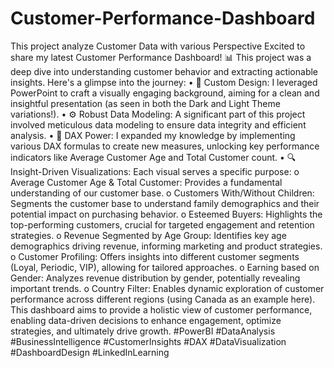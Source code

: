 # Customer-Performance-Dashboard
This project analyze Customer Data with various Perspective
Excited to share my latest Customer Performance Dashboard! 📊 This project was a deep dive into understanding customer behavior and extracting actionable insights.
Here's a glimpse into the journey:
•	🎨 Custom Design: I leveraged PowerPoint to craft a visually engaging background, aiming for a clean and insightful presentation (as seen in both the Dark and Light Theme variations!).
•	⚙️ Robust Data Modeling: A significant part of this project involved meticulous data modeling to ensure data integrity and efficient analysis.
•	🧠 DAX Power: I expanded my knowledge by implementing various DAX formulas to create new measures, unlocking key performance indicators like Average Customer Age and Total Customer count.
•	🔍 Insight-Driven Visualizations: Each visual serves a specific purpose: 
o	Average Customer Age & Total Customer: Provides a fundamental understanding of our customer base.
o	Customers With/Without Children: Segments the customer base to understand family demographics and their potential impact on purchasing behavior.
o	Esteemed Buyers: Highlights the top-performing customers, crucial for targeted engagement and retention strategies.
o	Revenue Segmented by Age Group: Identifies key age demographics driving revenue, informing marketing and product strategies.
o	Customer Profiling: Offers insights into different customer segments (Loyal, Periodic, VIP), allowing for tailored approaches.
o	Earning based on Gender: Analyzes revenue distribution by gender, potentially revealing important trends.
o	Country Filter: Enables dynamic exploration of customer performance across different regions (using Canada as an example here).
This dashboard aims to provide a holistic view of customer performance, enabling data-driven decisions to enhance engagement, optimize strategies, and ultimately drive growth.
#PowerBI #DataAnalysis #BusinessIntelligence #CustomerInsights #DAX #DataVisualization #DashboardDesign #LinkedInLearning

